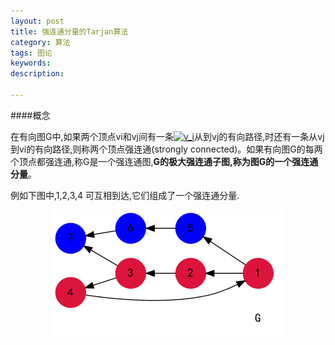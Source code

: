 ```yaml
---
layout: post
title: 强连通分量的Tarjan算法
category: 算法
tags: 图论
keywords: 
description: 

---
```


####概念

在有向图G中,如果两个顶点vi和vj间有一条<a href="http://www.codecogs.com/eqnedit.php?latex=v_i" target="_blank"><img src="http://latex.codecogs.com/gif.latex?v_i" title="v_i" /></a>从到vj的有向路径,时还有一条从vj到vi的有向路径,则称两个顶点强连通(strongly connected)。如果有向图G的每两个顶点都强连通,称G是一个强连通图,**G的极大强连通子图,称为图G的一个强连通分量**。


例如下图中,1,2,3,4 可互相到达,它们组成了一个强连通分量.

<center> <img src=/source/Graph/tar1.png></center>

